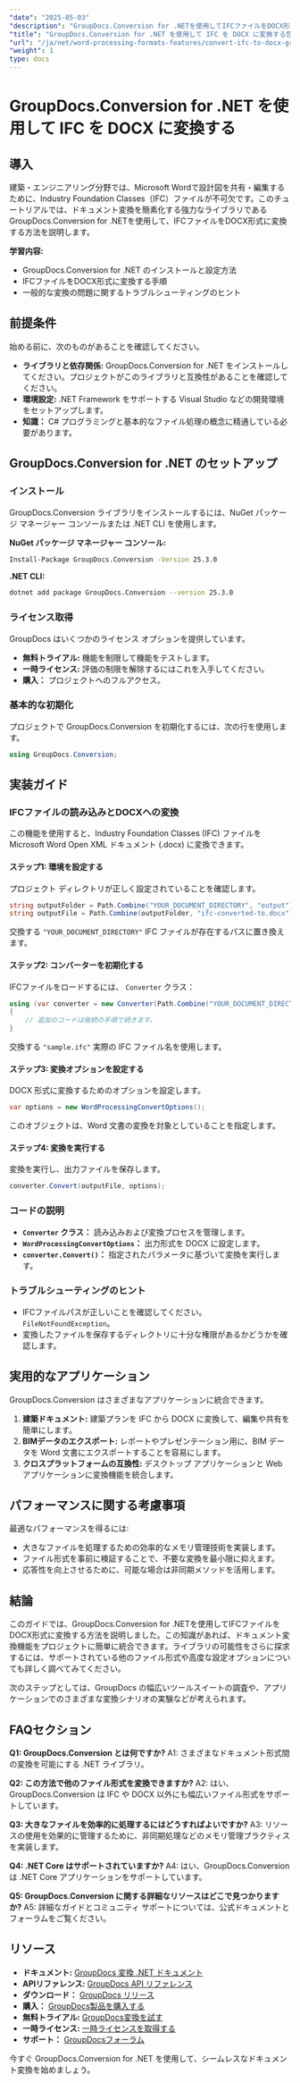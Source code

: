 ```yaml
---
"date": "2025-05-03"
"description": "GroupDocs.Conversion for .NETを使用してIFCファイルをDOCX形式に変換する方法を、この詳細なガイドで学びましょう。建築家やエンジニアに最適です。"
"title": "GroupDocs.Conversion for .NET を使用して IFC を DOCX に変換する包括的なガイド"
"url": "/ja/net/word-processing-formats-features/convert-ifc-to-docx-groupdocs-net/"
"weight": 1
type: docs
---
```

# GroupDocs.Conversion for .NET を使用して IFC を DOCX に変換する

## 導入

建築・エンジニアリング分野では、Microsoft Wordで設計図を共有・編集するために、Industry Foundation Classes（IFC）ファイルが不可欠です。このチュートリアルでは、ドキュメント変換を簡素化する強力なライブラリであるGroupDocs.Conversion for .NETを使用して、IFCファイルをDOCX形式に変換する方法を説明します。

**学習内容:**
- GroupDocs.Conversion for .NET のインストールと設定方法
- IFCファイルをDOCX形式に変換する手順
- 一般的な変換の問題に関するトラブルシューティングのヒント

## 前提条件

始める前に、次のものがあることを確認してください。

- **ライブラリと依存関係:** GroupDocs.Conversion for .NET をインストールしてください。プロジェクトがこのライブラリと互換性があることを確認してください。
- **環境設定:** .NET Framework をサポートする Visual Studio などの開発環境をセットアップします。
- **知識：** C# プログラミングと基本的なファイル処理の概念に精通している必要があります。

## GroupDocs.Conversion for .NET のセットアップ

### インストール

GroupDocs.Conversion ライブラリをインストールするには、NuGet パッケージ マネージャー コンソールまたは .NET CLI を使用します。

**NuGet パッケージ マネージャー コンソール:**
```bash
Install-Package GroupDocs.Conversion -Version 25.3.0
```

**.NET CLI:**
```bash
dotnet add package GroupDocs.Conversion --version 25.3.0
```

### ライセンス取得

GroupDocs はいくつかのライセンス オプションを提供しています。
- **無料トライアル:** 機能を制限して機能をテストします。
- **一時ライセンス:** 評価の制限を解除するにはこれを入手してください。
- **購入：** プロジェクトへのフルアクセス。

### 基本的な初期化

プロジェクトで GroupDocs.Conversion を初期化するには、次の行を使用します。
```csharp
using GroupDocs.Conversion;
```

## 実装ガイド

### IFCファイルの読み込みとDOCXへの変換

この機能を使用すると、Industry Foundation Classes (IFC) ファイルを Microsoft Word Open XML ドキュメント (.docx) に変換できます。

#### ステップ1: 環境を設定する

プロジェクト ディレクトリが正しく設定されていることを確認します。
```csharp
string outputFolder = Path.Combine("YOUR_DOCUMENT_DIRECTORY", "output");
string outputFile = Path.Combine(outputFolder, "ifc-converted-to.docx");
```
交換する `"YOUR_DOCUMENT_DIRECTORY"` IFC ファイルが存在するパスに置き換えます。

#### ステップ2: コンバーターを初期化する

IFCファイルをロードするには、 `Converter` クラス：
```csharp
using (var converter = new Converter(Path.Combine("YOUR_DOCUMENT_DIRECTORY", "sample.ifc")))
{
    // 追加のコードは後続の手順で続きます。
}
```
交換する `"sample.ifc"` 実際の IFC ファイル名を使用します。

#### ステップ3: 変換オプションを設定する

DOCX 形式に変換するためのオプションを設定します。
```csharp
var options = new WordProcessingConvertOptions();
```
このオブジェクトは、Word 文書の変換を対象としていることを指定します。

#### ステップ4: 変換を実行する

変換を実行し、出力ファイルを保存します。
```csharp
converter.Convert(outputFile, options);
```

### コードの説明

- **`Converter` クラス：** 読み込みおよび変換プロセスを管理します。
- **`WordProcessingConvertOptions`：** 出力形式を DOCX に設定します。
- **`converter.Convert()`：** 指定されたパラメータに基づいて変換を実行します。

### トラブルシューティングのヒント

- IFCファイルパスが正しいことを確認してください。 `FileNotFoundException`。
- 変換したファイルを保存するディレクトリに十分な権限があるかどうかを確認します。

## 実用的なアプリケーション

GroupDocs.Conversion はさまざまなアプリケーションに統合できます。
1. **建築ドキュメント:** 建築プランを IFC から DOCX に変換して、編集や共有を簡単にします。
2. **BIMデータのエクスポート:** レポートやプレゼンテーション用に、BIM データを Word 文書にエクスポートすることを容易にします。
3. **クロスプラットフォームの互換性:** デスクトップ アプリケーションと Web アプリケーションに変換機能を統合します。

## パフォーマンスに関する考慮事項

最適なパフォーマンスを得るには:
- 大きなファイルを処理するための効率的なメモリ管理技術を実装します。
- ファイル形式を事前に検証することで、不要な変換を最小限に抑えます。
- 応答性を向上させるために、可能な場合は非同期メソッドを活用します。

## 結論

このガイドでは、GroupDocs.Conversion for .NETを使用してIFCファイルをDOCX形式に変換する方法を説明しました。この知識があれば、ドキュメント変換機能をプロジェクトに簡単に統合できます。ライブラリの可能性をさらに探求するには、サポートされている他のファイル形式や高度な設定オプションについても詳しく調べてみてください。

次のステップとしては、GroupDocs の幅広いツールスイートの調査や、アプリケーションでのさまざまな変換シナリオの実験などが考えられます。

## FAQセクション

**Q1: GroupDocs.Conversion とは何ですか?**
A1: さまざまなドキュメント形式間の変換を可能にする .NET ライブラリ。

**Q2: この方法で他のファイル形式を変換できますか?**
A2: はい、GroupDocs.Conversion は IFC や DOCX 以外にも幅広いファイル形式をサポートしています。

**Q3: 大きなファイルを効率的に処理するにはどうすればよいですか?**
A3: リソースの使用を効果的に管理するために、非同期処理などのメモリ管理プラクティスを実装します。

**Q4: .NET Core はサポートされていますか?**
A4: はい、GroupDocs.Conversion は .NET Core アプリケーションをサポートしています。

**Q5: GroupDocs.Conversion に関する詳細なリソースはどこで見つかりますか?**
A5: 詳細なガイドとコミュニティ サポートについては、公式ドキュメントとフォーラムをご覧ください。

## リソース

- **ドキュメント:** [GroupDocs 変換 .NET ドキュメント](https://docs.groupdocs.com/conversion/net/)
- **APIリファレンス:** [GroupDocs API リファレンス](https://reference.groupdocs.com/conversion/net/)
- **ダウンロード：** [GroupDocs リリース](https://releases.groupdocs.com/conversion/net/)
- **購入：** [GroupDocs製品を購入する](https://purchase.groupdocs.com/buy)
- **無料トライアル:** [GroupDocs変換を試す](https://releases.groupdocs.com/conversion/net/)
- **一時ライセンス:** [一時ライセンスを取得する](https://purchase.groupdocs.com/temporary-license/)
- **サポート：** [GroupDocsフォーラム](https://forum.groupdocs.com/c/conversion/10)

今すぐ GroupDocs.Conversion for .NET を使用して、シームレスなドキュメント変換を始めましょう。